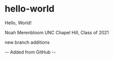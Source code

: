 # hello-world
Hello, World!


Noah Merenbloom
UNC Chapel Hill, Class of 2021

new branch additions

-- Added from GitHub --
